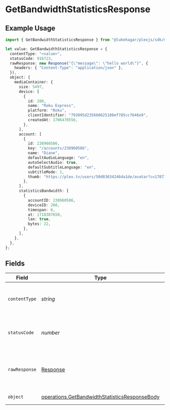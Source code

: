 # GetBandwidthStatisticsResponse

## Example Usage

```typescript
import { GetBandwidthStatisticsResponse } from "@lukehagar/plexjs/sdk/models/operations";

let value: GetBandwidthStatisticsResponse = {
  contentType: "<value>",
  statusCode: 916723,
  rawResponse: new Response("{\"message\": \"hello world\"}", {
    headers: { "Content-Type": "application/json" },
  }),
  object: {
    mediaContainer: {
      size: 5497,
      device: [
        {
          id: 208,
          name: "Roku Express",
          platform: "Roku",
          clientIdentifier: "793095d235660625108ef785cc7646e9",
          createdAt: 1706470556,
        },
      ],
      account: [
        {
          id: 238960586,
          key: "/accounts/238960586",
          name: "Diane",
          defaultAudioLanguage: "en",
          autoSelectAudio: true,
          defaultSubtitleLanguage: "en",
          subtitleMode: 1,
          thumb: "https://plex.tv/users/50d83634246da1de/avatar?c=1707110967",
        },
      ],
      statisticsBandwidth: [
        {
          accountID: 238960586,
          deviceID: 208,
          timespan: 6,
          at: 1718387650,
          lan: true,
          bytes: 22,
        },
      ],
    },
  },
};
```

## Fields

| Field                                                                                                                 | Type                                                                                                                  | Required                                                                                                              | Description                                                                                                           |
| --------------------------------------------------------------------------------------------------------------------- | --------------------------------------------------------------------------------------------------------------------- | --------------------------------------------------------------------------------------------------------------------- | --------------------------------------------------------------------------------------------------------------------- |
| `contentType`                                                                                                         | *string*                                                                                                              | :heavy_check_mark:                                                                                                    | HTTP response content type for this operation                                                                         |
| `statusCode`                                                                                                          | *number*                                                                                                              | :heavy_check_mark:                                                                                                    | HTTP response status code for this operation                                                                          |
| `rawResponse`                                                                                                         | [Response](https://developer.mozilla.org/en-US/docs/Web/API/Response)                                                 | :heavy_check_mark:                                                                                                    | Raw HTTP response; suitable for custom response parsing                                                               |
| `object`                                                                                                              | [operations.GetBandwidthStatisticsResponseBody](../../../sdk/models/operations/getbandwidthstatisticsresponsebody.md) | :heavy_minus_sign:                                                                                                    | Bandwidth Statistics                                                                                                  |
